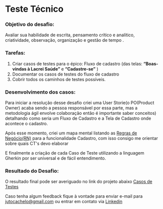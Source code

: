 # Teste Técnico

### **Objetivo do desafio:**

Avaliar sua habilidade de escrita, pensamento crítico e analítico, criatividade, observação, organização e gestão de tempo . 

### Tarefas:

1. Criar casos de testes para o épico: Fluxo de cadastro (das telas: **“Boas-vindas à Lacrei Saúde”** e **“Cadastre-se”** )
2. Documentar os casos de testes do fluxo de cadastro
3. Cobrir todos os caminhos de testes possíveis.

### Desenvolvimento dos casos:

Para iniciar a resolução desse desafio criei uma User Storie(o PO(Product Owner) acaba sendo a pessoa responsável por essa parte, mas a metodologia ágil envolve colaboração então é importante saber conceitos) detalhando como seria um Fluxo de Cadastro e a Tela de Cadastro onde acontece o cadastro.

Após esse momento, criei um mapa mental listando as [Regras de Negócio(RN)](https://github.com/julissy/TesteTecnico_CriacaoCasodeTeste/blob/main/RN_Cadastro.jpg) para a funcionalidade Cadastro, com isso consigo me orientar sobre quais CT's devo elaborar

E finalmente a criação de cada Caso de Teste utilizando a linguagem Gherkin por ser universal e de fácil entendimento.

### Resultado do Desafio:
O resultado final pode ser averiguado no link do projeto abaixo
 [Casos de Testes](https://github.com/julissy/TesteTecnico_CriacaoCasodeTeste/blob/main/CTS_LacreiSaude.xlsx)


Caso tenha algum feedback fique à vontade para enviar e-mail para jutocachelo@gmail.com ou entrar em contato via [Linkedin](https://www.linkedin.com/in/julissytocachelo/) 

